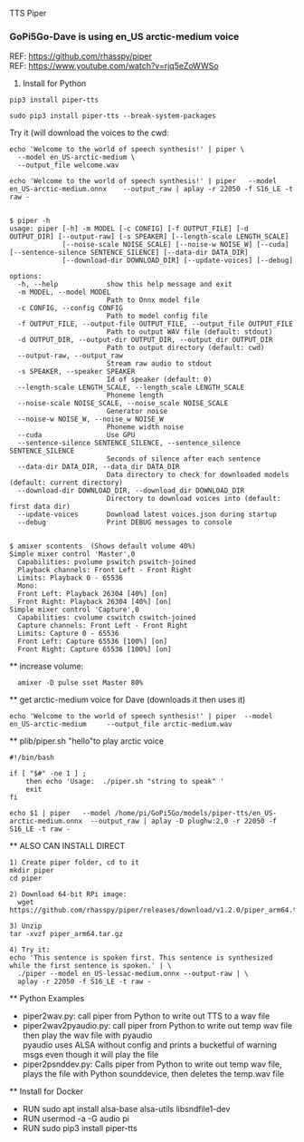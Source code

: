 TTS Piper

### GoPi5Go-Dave is using en_US arctic-medium voice

REF: https://github.com/rhasspy/piper  
REF: https://www.youtube.com/watch?v=rjq5eZoWWSo  




1) Install for Python  
```
pip3 install piper-tts  

sudo pip3 install piper-tts --break-system-packages  
```

Try it (will download the voices to the cwd:  
```
echo 'Welcome to the world of speech synthesis!' | piper \  
  --model en_US-arctic-medium \  
  --output_file welcome.wav   

echo 'Welcome to the world of speech synthesis!' | piper   --model en_US-arctic-medium.onnx    --output_raw | aplay -r 22050 -f S16_LE -t raw -   


$ piper -h  
usage: piper [-h] -m MODEL [-c CONFIG] [-f OUTPUT_FILE] [-d OUTPUT_DIR] [--output-raw] [-s SPEAKER] [--length-scale LENGTH_SCALE]  
             [--noise-scale NOISE_SCALE] [--noise-w NOISE_W] [--cuda] [--sentence-silence SENTENCE_SILENCE] [--data-dir DATA_DIR]  
             [--download-dir DOWNLOAD_DIR] [--update-voices] [--debug]  

options:  
  -h, --help            show this help message and exit  
  -m MODEL, --model MODEL  
                        Path to Onnx model file  
  -c CONFIG, --config CONFIG  
                        Path to model config file  
  -f OUTPUT_FILE, --output-file OUTPUT_FILE, --output_file OUTPUT_FILE  
                        Path to output WAV file (default: stdout)
  -d OUTPUT_DIR, --output-dir OUTPUT_DIR, --output_dir OUTPUT_DIR
                        Path to output directory (default: cwd)
  --output-raw, --output_raw
                        Stream raw audio to stdout
  -s SPEAKER, --speaker SPEAKER
                        Id of speaker (default: 0)
  --length-scale LENGTH_SCALE, --length_scale LENGTH_SCALE
                        Phoneme length
  --noise-scale NOISE_SCALE, --noise_scale NOISE_SCALE
                        Generator noise
  --noise-w NOISE_W, --noise_w NOISE_W
                        Phoneme width noise
  --cuda                Use GPU
  --sentence-silence SENTENCE_SILENCE, --sentence_silence SENTENCE_SILENCE
                        Seconds of silence after each sentence
  --data-dir DATA_DIR, --data_dir DATA_DIR
                        Data directory to check for downloaded models (default: current directory)
  --download-dir DOWNLOAD_DIR, --download_dir DOWNLOAD_DIR
                        Directory to download voices into (default: first data dir)
  --update-voices       Download latest voices.json during startup
  --debug               Print DEBUG messages to console


$ amixer scontents  (Shows default volume 40%)
Simple mixer control 'Master',0
  Capabilities: pvolume pswitch pswitch-joined
  Playback channels: Front Left - Front Right
  Limits: Playback 0 - 65536
  Mono:
  Front Left: Playback 26304 [40%] [on]
  Front Right: Playback 26304 [40%] [on]
Simple mixer control 'Capture',0
  Capabilities: cvolume cswitch cswitch-joined
  Capture channels: Front Left - Front Right
  Limits: Capture 0 - 65536
  Front Left: Capture 65536 [100%] [on]
  Front Right: Capture 65536 [100%] [on]

```

** increase volume:  
```
  amixer -D pulse sset Master 80%
```

** get arctic-medium voice for Dave  (downloads it then uses it)  
```
echo 'Welcome to the world of speech synthesis!' | piper  --model en_US-arctic-medium     --output_file arctic-medium.wav
```

** plib/piper.sh "hello"to play arctic voice   

```
#!/bin/bash  

if [ "$#" -ne 1 ] ;
	then echo 'Usage:  ./piper.sh "string to speak" '
	exit
fi

echo $1 | piper   --model /home/pi/GoPi5Go/models/piper-tts/en_US-arctic-medium.onnx  --output_raw | aplay -D plughw:2,0 -r 22050 -f S16_LE -t raw - 
```

** ALSO CAN INSTALL DIRECT  
```
1) Create piper folder, cd to it
mkdir piper
cd piper

2) Download 64-bit RPi image: 
  wget https://github.com/rhasspy/piper/releases/download/v1.2.0/piper_arm64.tar.gz

3) Unzip
tar -xvzf piper_arm64.tar.gz

4) Try it:
echo 'This sentence is spoken first. This sentence is synthesized while the first sentence is spoken.' | \
  ./piper --model en_US-lessac-medium.onnx --output-raw | \
  aplay -r 22050 -f S16_LE -t raw -

```

** Python Examples  
- piper2wav.py:  call piper from Python to write out TTS to a wav file  
- piper2wav2pyaudio.py: call piper from Python to write out temp wav file then play the wav file  with pyaudio  
  pyaudio uses ALSA without config and prints a bucketful of warning msgs even though it will play the file  
- piper2psnddev.py: Calls piper from Python to write out temp wav file, plays the file with Python sounddevice, then deletes the temp.wav file  


** Install for Docker  
- RUN sudo apt install alsa-base alsa-utils libsndfile1-dev  
- RUN usermod -a -G audio pi  
- RUN sudo pip3 install piper-tts  

